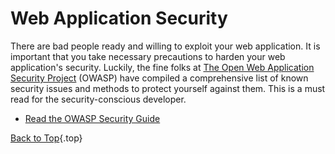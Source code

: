 # Web Application Security

There are bad people ready and willing to exploit your web application. It is important that you
 take necessary precautions to harden your web application's security. Luckily, the fine folks at [The Open Web Application Security Project][1] (OWASP) have compiled a comprehensive list of known security issues and methods to protect yourself against them. This is a must read for the security-conscious developer.

* [Read the OWASP Security Guide][2]

[Back to Top](#top){.top}

[1]: https://www.owasp.org/
[2]: https://www.owasp.org/index.php/Guide_Table_of_Contents
